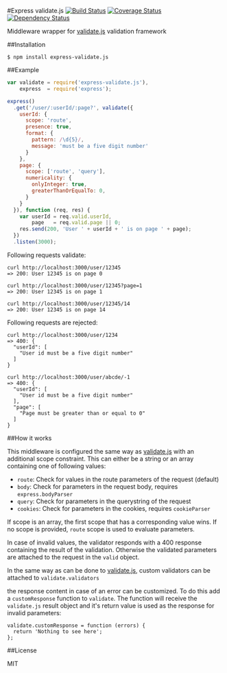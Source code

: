#Express validate.js [![Build Status](https://travis-ci.org/Janpot/express-validate.js.png?branch=master)](https://travis-ci.org/Janpot/express-validate.js) [![Coverage Status](https://coveralls.io/repos/Janpot/express-validate.js/badge.png?branch=master)](https://coveralls.io/r/Janpot/express-validate.js?branch=master) [![Dependency Status](https://david-dm.org/Janpot/express-validate.js.png?theme=shields.io)](https://david-dm.org/Janpot/express-validate.js)

Middleware wrapper for [validate.js](http://validatejs.org) validation framework

##Installation

`$ npm install express-validate.js`

##Example

```js
var validate = require('express-validate.js'),
    express  = require('express');

express()
  .get('/user/:userId/:page?', validate({
    userId: {
      scope: 'route',
      presence: true,
      format: {
        pattern: /\d{5}/,
        message: 'must be a five digit number'
      }
    },
    page: {
      scope: ['route', 'query'],
      numericality: {
        onlyInteger: true,
        greaterThanOrEqualTo: 0,
      }
    }
  }), function (req, res) {
    var userId = req.valid.userId,
        page   = req.valid.page || 0;
    res.send(200, 'User ' + userId + ' is on page ' + page);
  })
  .listen(3000);
```

Following requests validate:

    curl http://localhost:3000/user/12345
    => 200: User 12345 is on page 0

    curl http://localhost:3000/user/12345?page=1
    => 200: User 12345 is on page 1

    curl http://localhost:3000/user/12345/14
    => 200: User 12345 is on page 14

Following requests are rejected:

    curl http://localhost:3000/user/1234
    => 400: {
      "userId": [
        "User id must be a five digit number"
      ]
    }

    curl http://localhost:3000/user/abcde/-1
    => 400: {
      "userId": [
        "User id must be a five digit number"
      ],
      "page": [
        "Page must be greater than or equal to 0"
      ]
    }

##How it works

This middleware is configured the same way as [validate.js](http://validatejs.org/#constraints) with an additional scope constraint. This can either be a string or an array containing one of following values:

- `route`: Check for values in the route parameters of the request (default)
- `body`: Check for parameters in the request body, requires `express.bodyParser`
- `query`: Check for parameters in the querystring of the request
- `cookies`: Check for parameters in the cookies, requires `cookieParser`

If scope is an array, the first scope that has a corresponding value wins. If no scope is provided, `route` scope is used to evaluate parameters.

In case of invalid values, the validator responds with a 400 response containing the result of the validation. Otherwise the validated parameters are attached to the request in the `valid` object.

In the same way as can be done to [validate.js](http://validatejs.org/#custom-validator), custom validators can be attached to `validate.validators`

the response content in case of an error can be customized. To do this add a `customResponse` function to `validate`. The function will receive the `validate.js` result object and it's return value is used as the response for invalid parameters:

    validate.customResponse = function (errors) {
      return 'Nothing to see here';
    };

##License

MIT
